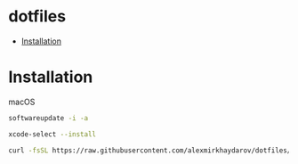 # dotfiles

* [Installation](#installation)

# Installation

macOS

```bash
softwareupdate -i -a

xcode-select --install
```

```bash
curl -fsSL https://raw.githubusercontent.com/alexmirkhaydarov/dotfiles/master/init.sh | bash
```
